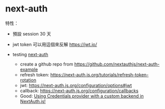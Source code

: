 # next-auth

特性：

- 預設 session 30 天
- jwt token 可以用這個來反解 https://jwt.io/

- testing [next-auth](https://next-auth.js.org/)
  - create a github repo from https://github.com/nextauthjs/next-auth-example
  - refresh token: https://next-auth.js.org/tutorials/refresh-token-rotation
  - jwt: https://next-auth.js.org/configuration/options#jwt
  - callback: https://next-auth.js.org/configuration/callbacks
  - Good: [Using Credentials provider with a custom backend in NextAuth.js!](https://dev.to/twisha/using-credentials-provider-with-a-custom-backend-in-nextauth-js-43k4)
